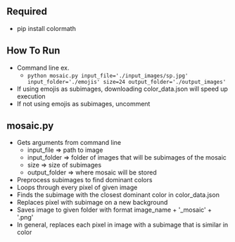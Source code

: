 ## Required
  - pip install colormath
## How To Run
  - Command line ex. 
    - ```python mosaic.py input_file='./input_images/sp.jpg' input_folder='./emojis' size=24 output_folder='./output_images'```
  - If using emojis as subimages, downloading color_data.json will speed up execution
  - If not using emojis as subimages, uncomment 
  
## mosaic.py
  - Gets arguments from command line
    - input_file => path to image
    - input_folder => folder of images that will be subimages of the mosaic
    - size => size of subimages
    - output_folder => where mosaic will be stored
  - Preprocess subimages to find dominant colors
  - Loops through every pixel of given image
  - Finds the subimage with the closest dominant color in color_data.json
  - Replaces pixel with subimage on a new background
  - Saves image to given folder with format image_name + '_mosaic' + '.png'
  - In general, replaces each pixel in image with a subimage that is similar in color
